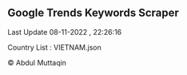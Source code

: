 

## Google Trends Keywords Scraper 
 
Last Update 08-11-2022 , 22:26:16

Country List :
VIETNAM.json



© Abdul Muttaqin 
